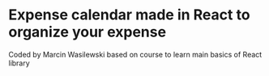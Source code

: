 # Expense calendar made in React to organize your expense

Coded by Marcin Wasilewski based on course to learn main basics of React library
